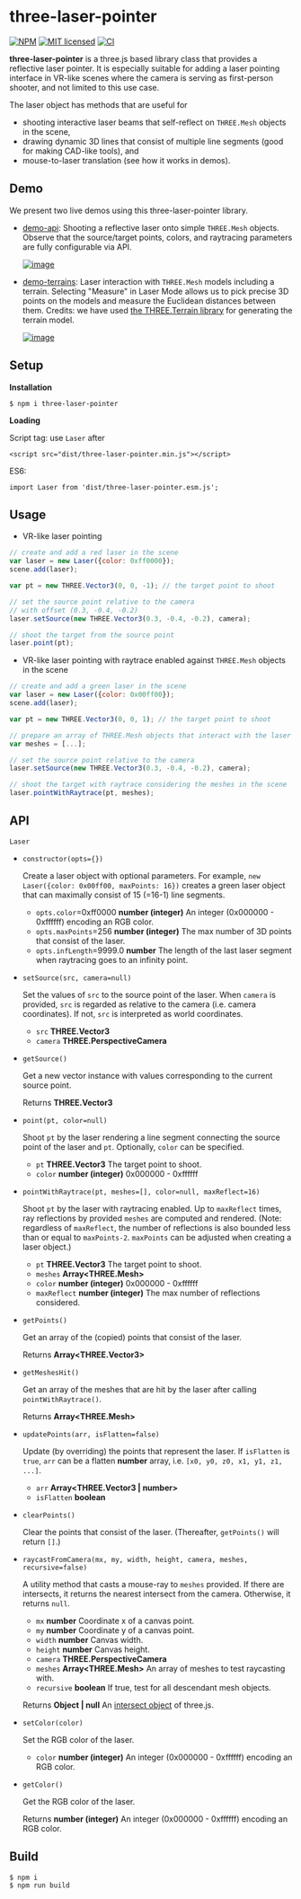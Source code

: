 # three-laser-pointer

[![NPM][npm-badge]][npm-url]
[![MIT licensed][mit-badge]][mit-url]
[![CI][actions-badge]][actions-url]

[npm-badge]: https://img.shields.io/npm/v/three-laser-pointer.svg
[npm-url]: https://www.npmjs.com/package/three-laser-pointer
[mit-badge]: https://img.shields.io/badge/license-MIT-blue.svg
[mit-url]: https://github.com/w3reality/three-laser-pointer/blob/master/LICENSE
[actions-badge]: https://github.com/w3reality/three-laser-pointer/workflows/CI/badge.svg
[actions-url]: https://github.com/w3reality/three-laser-pointer/actions

**three-laser-pointer** is a three.js based library class that provides a reflective laser pointer. It is especially suitable for adding a laser pointing interface in VR-like scenes where the camera is serving as first-person shooter, and not limited to this use case.

The laser object has methods that are useful for

- shooting interactive laser beams that self-reflect on `THREE.Mesh` objects in the scene,
- drawing dynamic 3D lines that consist of multiple line segments (good for making CAD-like tools), and
- mouse-to-laser translation (see how it works in demos).

## Demo

We present two live demos using this three-laser-pointer library.

- [demo-api](https://w3reality.github.io/three-laser-pointer/examples/demo-api/index.html):
    Shooting a reflective laser onto simple `THREE.Mesh` objects. Observe that the source/target points, colors, and raytracing parameters are fully configurable via API.

    [![image](https://w3reality.github.io/three-laser-pointer/examples/demo-api/laser-0.jpg)](https://w3reality.github.io/three-laser-pointer/examples/demo-api/index.html)

- [demo-terrains](https://w3reality.github.io/three-laser-pointer/examples/demo-terrains/dist/index.html):
    Laser interaction with `THREE.Mesh` models including a terrain. Selecting "Measure" in Laser Mode allows us to pick precise 3D points on the models and measure the Euclidean distances between them. Credits: we have used [the THREE.Terrain library](https://github.com/IceCreamYou/THREE.Terrain) for generating the terrain model.

    [![image](https://w3reality.github.io/three-laser-pointer/examples/demo-terrains/dist/measure-0.jpg)](https://w3reality.github.io/three-laser-pointer/examples/demo-terrains/dist/index.html)

## Setup

**Installation**

```
$ npm i three-laser-pointer
```

**Loading**

Script tag: use `Laser` after

```
<script src="dist/three-laser-pointer.min.js"></script>
```

ES6:

```
import Laser from 'dist/three-laser-pointer.esm.js';
```

## Usage

- VR-like laser pointing

```js
// create and add a red laser in the scene
var laser = new Laser({color: 0xff0000});
scene.add(laser);

var pt = new THREE.Vector3(0, 0, -1); // the target point to shoot

// set the source point relative to the camera
// with offset (0.3, -0.4, -0.2)
laser.setSource(new THREE.Vector3(0.3, -0.4, -0.2), camera);

// shoot the target from the source point
laser.point(pt);
```

- VR-like laser pointing with raytrace enabled against `THREE.Mesh` objects in the scene

```js
// create and add a green laser in the scene
var laser = new Laser({color: 0x00ff00});
scene.add(laser);

var pt = new THREE.Vector3(0, 0, 1); // the target point to shoot

// prepare an array of THREE.Mesh objects that interact with the laser
var meshes = [...];

// set the source point relative to the camera
laser.setSource(new THREE.Vector3(0.3, -0.4, -0.2), camera);

// shoot the target with raytrace considering the meshes in the scene
laser.pointWithRaytrace(pt, meshes);
```

## API

`Laser`

- `constructor(opts={})`

    Create a laser object with optional parameters. For example, `new Laser({color: 0x00ff00, maxPoints: 16})` creates a green laser object that can maximally consist of 15 (=16-1) line segments.

    - `opts.color`=0xff0000 **number (integer)** An integer (0x000000 - 0xffffff) encoding an RGB color.
    - `opts.maxPoints`=256 **number (integer)** The max number of 3D points that consist of the laser.
    - `opts.infLength`=9999.0 **number** The length of the last laser segment when raytracing goes to an infinity point.

- `setSource(src, camera=null)`

    Set the values of `src` to the source point of the laser. When `camera` is provided, `src` is regarded as relative to the camera (i.e. camera coordinates). If not, `src` is interpreted as world coordinates.

    - `src` **THREE.Vector3**
    - `camera` **THREE.PerspectiveCamera**

- `getSource()`

    Get a new vector instance with values corresponding to the current source point.

    Returns **THREE.Vector3**

- `point(pt, color=null)`

    Shoot `pt` by the laser rendering a line segment connecting the source point of the laser and `pt`. Optionally, `color` can be specified.

    - `pt` **THREE.Vector3** The target point to shoot.
    - `color` **number (integer)** 0x000000 - 0xffffff

- `pointWithRaytrace(pt, meshes=[], color=null, maxReflect=16)`

    Shoot `pt` by the laser with raytracing enabled. Up to `maxReflect` times, ray reflections by provided `meshes` are computed and rendered. (Note: regardless of `maxReflect`, the number of reflections is also bounded less than or equal to `maxPoints-2`. `maxPoints` can be adjusted when creating a laser object.)

    - `pt` **THREE.Vector3** The target point to shoot.
    - `meshes` **Array\<THREE.Mesh\>**
    - `color` **number (integer)** 0x000000 - 0xffffff
    - `maxReflect` **number (integer)** The max number of reflections considered.

- `getPoints()`

    Get an array of the (copied) points that consist of the laser.

    Returns **Array\<THREE.Vector3\>**

- `getMeshesHit()`

    Get an array of the meshes that are hit by the laser after calling `pointWithRaytrace()`.

    Returns **Array\<THREE.Mesh\>**

- `updatePoints(arr, isFlatten=false)`

    Update (by overriding) the points that represent the laser. If `isFlatten` is `true`, `arr` can be a flatten **number** array, i.e. `[x0, y0, z0, x1, y1, z1, ...]`.

    - `arr` **Array\<THREE.Vector3 \| number\>**
    - `isFlatten` **boolean**

- `clearPoints()`

    Clear the points that consist of the laser. (Thereafter, `getPoints()` will return `[]`.)

- `raycastFromCamera(mx, my, width, height, camera, meshes, recursive=false)`

    A utility method that casts a mouse-ray to `meshes` provided. If there are intersects, it returns the nearest intersect from the camera. Otherwise, it returns `null`.

    - `mx` **number** Coordinate x of a canvas point.
    - `my` **number** Coordinate y of a canvas point.
    - `width` **number** Canvas width.
    - `height` **number** Canvas height.
    - `camera` **THREE.PerspectiveCamera**
    - `meshes` **Array\<THREE.Mesh\>** An array of meshes to test raycasting with.
    - `recursive` **boolean** If true, test for all descendant mesh objects.

    Returns **Object \| null** An [intersect object](https://threejs.org/docs/#api/core/Raycaster.intersectObject) of three.js.

- `setColor(color)`

    Set the RGB color of the laser.

    - `color` **number (integer)** An integer (0x000000 - 0xffffff) encoding an RGB color.

- `getColor()`

    Get the RGB color of the laser.

    Returns **number (integer)** An integer (0x000000 - 0xffffff) encoding an RGB color.

## Build

```
$ npm i
$ npm run build
```
